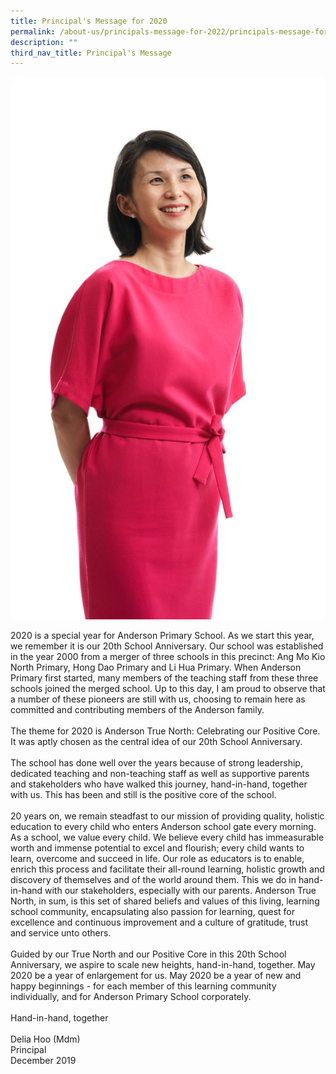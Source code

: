```yaml
---
title: Principal's Message for 2020
permalink: /about-us/principals-message-for-2022/principals-message-for-2020
description: ""
third_nav_title: Principal's Message
---
```

![](/images/Principal%20(2020).jpg)
<div class="content_area">
<div class="mid mCustomScrollbar _mCS_1">
<div id="mCSB_1" class="mCustomScrollBox mCS-rounded-dark mCSB_vertical mCSB_inside" tabindex="0">
<div id="mCSB_1_container" class="mCSB_container" dir="ltr">
<div class="pagecontent_box">
<div id="_ptod_49215" class="description ive_editable ive_ptod ive_content">
<div>2020 is a special year for Anderson Primary School. As we start this year, we remember it is our 20th School Anniversary. Our school was established in the year 2000 from a merger of three schools in this precinct: Ang Mo Kio North Primary, Hong Dao Primary and Li Hua Primary. When Anderson Primary first started, many members of the teaching staff from these three schools joined the merged school. Up to this day, I am proud to observe that a number of these pioneers are still with us, choosing to remain here as committed and contributing members of the Anderson family. &nbsp;</div>
<div>&nbsp;</div>
<div>The theme for 2020 is Anderson True North: Celebrating our Positive Core. It was aptly chosen as the central idea of our 20th School Anniversary.</div>
<div>&nbsp;</div>
<div>The school has done well over the years because of strong leadership, dedicated teaching and non-teaching staff as well as supportive parents and stakeholders who have walked this journey, hand-in-hand, together with us. This has been and still is the positive core of the school.</div>
<div>&nbsp;</div>
<div>20 years on, we remain steadfast to our mission of providing quality, holistic education to every child who enters Anderson school gate every morning. As a school, we value every child. We believe every child has immeasurable worth and immense potential to excel and flourish; every child wants to learn, overcome and succeed in life. Our role as educators is to enable, enrich this process and facilitate their all-round learning, holistic growth and discovery of themselves and of the world around them. This we do in hand-in-hand with our stakeholders, especially with our parents. Anderson True North, in sum, is this set of shared beliefs and values of this living, learning school community, encapsulating also passion for learning, quest for excellence and continuous improvement and a culture of gratitude, trust and service unto others.&nbsp;</div>
<div>&nbsp;</div>
<div>Guided by our True North and our Positive Core in this 20th School Anniversary, we aspire to scale new heights, hand-in-hand, together. May 2020 be a year of enlargement for us. May 2020 be a year of new and happy beginnings - for each member of this learning community individually, and for Anderson Primary School corporately.&nbsp;</div>
<br />
<div>Hand-in-hand, together</div>
<div>&nbsp;</div>
<div>Delia Hoo (Mdm)</div>
<div>Principal</div>
<div>December 2019</div>
<div>&nbsp;</div>
</div>
</div>
</div>
<div id="mCSB_1_scrollbar_vertical" class="mCSB_scrollTools mCSB_1_scrollbar mCS-rounded-dark mCSB_scrollTools_vertical">
<div class="mCSB_draggerContainer">
<div id="mCSB_1_dragger_vertical" class="mCSB_dragger">
<div class="mCSB_dragger_bar">&nbsp;</div>
<div class="mCSB_draggerRail">&nbsp;</div>
</div>
</div>
</div>
</div>
</div>
<div class="bottom">
<div>&nbsp;</div>